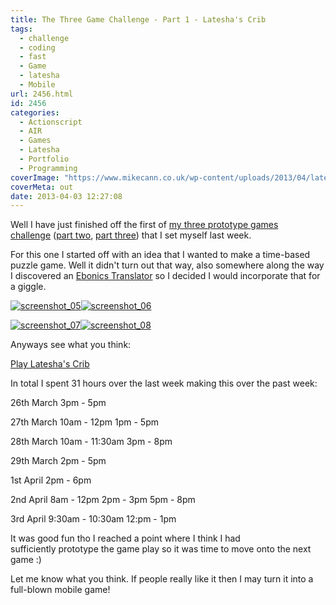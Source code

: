 ```yaml
---
title: The Three Game Challenge - Part 1 - Latesha's Crib
tags:
  - challenge
  - coding
  - fast
  - Game
  - latesha
  - Mobile
url: 2456.html
id: 2456
categories:
  - Actionscript
  - AIR
  - Games
  - Latesha
  - Portfolio
  - Programming
coverImage: "https://www.mikecann.co.uk/wp-content/uploads/2013/04/lateesh.png"
coverMeta: out
date: 2013-04-03 12:27:08
---
```


Well I have just finished off the first of [my three prototype games challenge](https://mikecann.co.uk/personal-project/the-three-game-challenge/) ([part two](https://mikecann.co.uk/personal-project/the-three-game-challenge-part-2-a-cunning-plan/), [part three](https://mikecann.co.uk/personal-project/the-three-game-challenge-part-3-the-family-jewels/)) that I set myself last week.

<!-- more -->

For this one I started off with an idea that I wanted to make a time-based puzzle game. Well it didn't turn out that way, also somewhere along the way I discovered an [Ebonics Translator](https://joel.net/EBONICS/Translator) so I decided I would incorporate that for a giggle.

[![screenshot_05](https://mikecann.co.uk/wp-content/uploads/2013/04/screenshot_05-300x226.png)](https://mikecann.co.uk/wp-content/uploads/2013/04/screenshot_05.png)[![screenshot_06](https://mikecann.co.uk/wp-content/uploads/2013/04/screenshot_06-300x225.png)](https://mikecann.co.uk/wp-content/uploads/2013/04/screenshot_06.png)

[![screenshot_07](https://mikecann.co.uk/wp-content/uploads/2013/04/screenshot_07-300x226.png)](https://mikecann.co.uk/wp-content/uploads/2013/04/screenshot_07.png)[![screenshot_08](https://mikecann.co.uk/wp-content/uploads/2013/04/screenshot_08-300x226.png)](https://mikecann.co.uk/wp-content/uploads/2013/04/screenshot_08.png)

Anyways see what you think:

[Play Latesha's Crib](https://mikecann.co.uk/projects/latesha)

In total I spent 31 hours over the last week making this over the past week:

26th March
3pm - 5pm

27th March
10am - 12pm
1pm - 5pm

28th March
10am - 11:30am
3pm - 8pm

29th March
2pm - 5pm

1st April
2pm - 6pm

2nd April
8am - 12pm
2pm - 3pm
5pm - 8pm

3rd April
9:30am - 10:30am
12:pm - 1pm

It was good fun tho I reached a point where I think I had sufficiently prototype the game play so it was time to move onto the next game :)

Let me know what you think. If people really like it then I may turn it into a full-blown mobile game!
